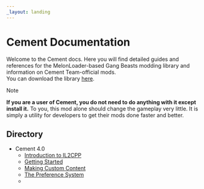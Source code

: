 ```yaml
---
_layout: landing
---
```


# Cement Documentation
Welcome to the Cement docs. Here you will find detailed guides and references for the MelonLoader-based Gang Beasts modding library and information on Cement Team-official mods.  
You can download the library [here](../).
> [!NOTE]
> **If you are a user of Cement, you do not need to do anything with it except install it.** To you, this mod alone should change the gameplay very little. It is simply a utility for developers to get their mods done faster and better.
 
## Directory

- Cement 4.0
  - [Introduction to IL2CPP](md/introduction-to-il2cpp.md)
  - [Getting Started](md/getting-started.md)
  - [Making Custom Content]()
  - [The Preference System]()
  - 